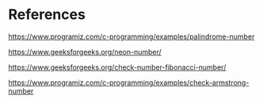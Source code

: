 # References
https://www.programiz.com/c-programming/examples/palindrome-number

https://www.geeksforgeeks.org/neon-number/

https://www.geeksforgeeks.org/check-number-fibonacci-number/

https://www.programiz.com/c-programming/examples/check-armstrong-number
